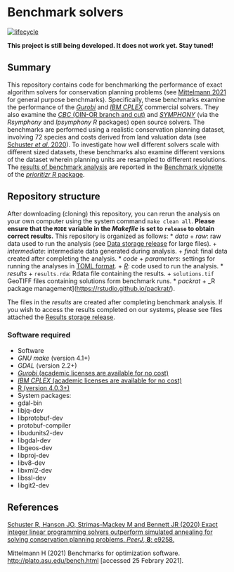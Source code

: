 
<!--- README.md is generated from README.Rmd. Please edit that file -->
Benchmark solvers
=================

[![lifecycle](https://img.shields.io/badge/Lifecycle-experimental-orange.svg)](https://www.tidyverse.org/lifecycle/#experimental)

**This project is still being developed. It does not work yet. Stay tuned!**

Summary
-------

This repository contains code for benchmarking the performance of exact algorithm solvers for conservation planning problems (see [Mittelmann 2021](http://plato.asu.edu/bench.html) for general purpose benchmarks). Specifically, these benchmarks examine the performance of the [*Gurobi*](https://www.gurobi.com/) and [*IBM CPLEX*](https://www.ibm.com/analytics/cplex-optimizer) commercial solvers. They also examine the [*CBC* (OIN-OR branch and cut)](https://projects.coin-or.org/Cbc) and [*SYMPHONY*](https://prioritizr.net/reference/add_rsymphony_solver.html) (via the *Rsymphony* and *lpsymphony R* packages) open source solvers. The benchmarks are performed using a realistic conservation planning dataset, involving 72 species and costs derived from land valuation data (see [Schuster *et al.* 2020](https://doi.org/10.7717/peerj.9258)). To investigate how well different solvers scale with different sized datasets, these benchmarks also examine different versions of the dataset wherein planning units are resampled to different resolutions. The [results of benchmark analysis](https://prioritizr.net/) are reported in the [Benchmark vignette](https://prioritizr.net/articles/benchmark.html) of the [*prioritizr R* package](https://prioritizr.net/).

Repository structure
--------------------

After downloading (cloning) this repository, you can rerun the analysis on your own computer using the system command `make clean all`. **Please ensure that the `MODE` variable in the *Makefile* is set to `release` to obtain correct results.** This repository is organized as follows: \* *data* + *raw*: raw data used to run the analysis (see [Data storage release](https://github.com/prioritizr/benchmark/releases/tag/v0.0.1) for large files). + *intermediate*: intermediate data generated during analysis. + *final*: final data created after completing the analysis. \* *code* + *parameters*: settings for running the analyses in [TOML format](https://github.com/toml-lang/toml). + [*R*](www.r-project.org): code used to run the analysis. \* *results* + `results.rda`: Rdata file containing the results. + `solutions.tif` GeoTIFF files containing solutions form benchmark runs. \* *packrat* + \_R package management\](<https://rstudio.github.io/packrat/>).

The files in the *results* are created after completing benchmark analysis. If you wish to access the results completed on our systems, please see files attached the [Results storage release](https://github.com/prioritizr/benchmark/releases/tag/v0.0.2).

### Software required

-   Software
-   *GNU make* (version 4.1+)
-   *GDAL* (version 2.2+)
-   [*Gurobi* (academic licenses are available for no cost)](http://www.gurobi.com/)
-   [*IBM CPLEX* (academic licenses are available for no cost)](https://www.ibm.com/analytics/cplex-optimizer)
-   [R (version 4.0.3+)](https://www.r-project.org)
-   System packages:
-   gdal-bin
-   libjq-dev
-   libprotobuf-dev
-   protobuf-compiler
-   libudunits2-dev
-   libgdal-dev
-   libgeos-dev
-   libproj-dev
-   libv8-dev
-   libxml2-dev
-   libssl-dev
-   libgit2-dev

References
----------

[Schuster R, Hanson JO, Strimas-Mackey M and Bennett JR (2020) Exact integer linear programming solvers outperform simulated annealing for solving conservation planning problems. *PeerJ*, **8**: e9258.](https://doi.org/10.7717/peerj.9258)

Mittelmann H (2021) Benchmarks for optimization software. <http://plato.asu.edu/bench.html> \[accessed 25 Febrary 2021\].
